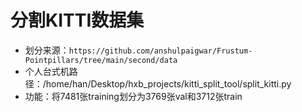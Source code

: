 # 分割KITTI数据集
- 划分来源：```https://github.com/anshulpaigwar/Frustum-Pointpillars/tree/main/second/data```
- 个人台式机路径：/home/han/Desktop/hxb_projects/kitti_split_tool/split_kitti.py
- 功能：将7481张training划分为3769张val和3712张train